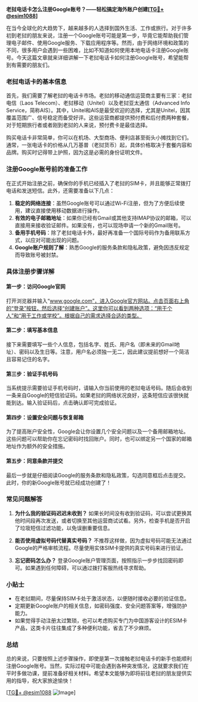**老挝电话卡怎么注册Google账号？——轻松搞定海外账户创建[[TG💪+ @esim1088](https://t.me/s/esim1088)]**

在当今全球化的大趋势下，越来越多的人选择到国外生活、工作或旅行。对于许多初到老挝的朋友来说，注册一个Google账号可能是第一步，毕竟它能帮助我们管理电子邮件、使用Google服务、下载应用程序等。然而，由于网络环境和政策的不同，很多用户会遇到一些困难，比如不知道如何使用本地电话卡注册Google账号。今天这篇文章就来详细讲解一下老挝电话卡如何注册Google账号，希望能帮到有需要的朋友们。

### 老挝电话卡的基本信息

首先，我们需要了解老挝的电话卡市场。老挝的移动通信运营商主要有三家：老挝电信（Laos Telecom）、老挝移动（Unitel）以及老挝亚太通信（Advanced Info Service，简称AIS）。其中，Unitel和AIS是最受欢迎的选择，尤其是Unitel，因其覆盖范围广、信号稳定而备受好评。这些运营商都提供预付费和后付费两种套餐，对于短期旅行者或者刚到老挝的人来说，预付费卡是最佳选择。

购买电话卡非常简单，你可以在机场、大型商场、便利店甚至街头小摊找到它们。通常，一张电话卡的价格从几万基普（老挝货币）起，具体价格取决于套餐内容和品牌。购买时记得带上护照，因为这是必需的身份证明文件。

### 注册Google账号前的准备工作

在正式开始注册之前，确保你的手机已经插入了老挝的SIM卡，并且能够正常拨打电话和发送短信。此外，还需要准备以下几点：

1. **稳定的网络连接**：虽然Google账号可以通过Wi-Fi注册，但为了方便后续使用，建议直接使用移动数据进行操作。
2. **有效的电子邮箱地址**：如果你已经有Gmail或其他支持IMAP协议的邮箱，可以直接用来接收验证邮件。如果没有，也可以现场申请一个新的Gmail账号。
3. **备用手机号码**：除了老挝电话卡外，最好再准备一个国际号码作为备用联系方式，以应对可能出现的问题。
4. **Google账户规则了解**：熟悉Google的服务条款和隐私政策，避免因违反规定而导致账号被封禁。

### 具体注册步骤详解

#### 第一步：访问Google官网

打开浏览器并输入“www.google.com”，进入Google官方网站。点击页面右上角的“登录”按钮，然后选择“创建账户”。这里你可以看到两种选项：“用于个人”和“用于工作或学校”。根据自己的需求选择合适的类型。

#### 第二步：填写基本信息

接下来需要填写一些个人信息，包括名字、姓氏、用户名（即未来的Gmail地址）、密码以及生日等。注意，用户名必须独一无二，因此建议提前想好一个简洁且容易记住的名字。

#### 第三步：验证手机号码

当系统提示需要验证手机号码时，请输入你当前使用的老挝电话号码。随后会收到一条来自Google的短信验证码。如果老挝的网络状况良好，这条短信应该很快就能到达。输入验证码后，点击确认即可完成验证。

#### 第四步：设置安全问题与恢复邮箱

为了提高账户安全性，Google会让你设置几个安全问题以及一个备用邮箱地址。这些问题可以帮助你在忘记密码时找回账户。同时，也可以绑定另一个国家的邮箱地址作为额外的安全措施。

#### 第五步：同意条款并提交

最后一步就是仔细阅读Google的服务条款和隐私政策，勾选同意框后点击提交。此时，你的新Google账号就已经成功创建了！

### 常见问题解答

1. **为什么我的验证码迟迟未收到？**
   如果长时间没有收到验证码，可以尝试更换其他时间段再次发送，或者切换至其他运营商试试看。另外，检查手机是否开启了垃圾短信过滤功能，以免误删重要信息。

2. **能否使用虚拟号码代替真实号码？**
   不推荐这样做，因为虚拟号码可能无法通过Google的严格审核流程。尽量使用实体SIM卡提供的真实号码来进行验证。

3. **忘记密码怎么办？**
   登录Google账户管理页面，按照指示一步步找回密码即可。如果遇到任何障碍，可以通过拨打客服热线寻求帮助。

### 小贴士

- 在老挝期间，尽量保持SIM卡处于激活状态，以便随时接收必要的验证信息。
- 定期更新Google账户的相关信息，如密码强度、安全问题答案等，增强防护能力。
- 如果觉得手动注册太过繁琐，也可以考虑购买专门为中国游客设计的ESIM卡产品，这类卡片往往集成了多种便利功能，省去了不少麻烦。

### 总结

总的来说，只要按照上述步骤操作，即使是第一次接触老挝电话卡的新手也能顺利注册Google账号。当然，实际过程中可能会遇到各种突发情况，这就要求我们在平时多做功课，提前准备好相关材料。希望本文能够为即将前往老挝的朋友提供实用的指导，祝大家旅途愉快！

[[TG💪+ @esim1088](https://t.me/s/esim1088) ![Image](https://i.postimg.cc/4NQfJmqS/Snipaste-2025-05-13-00-14-12.png)]